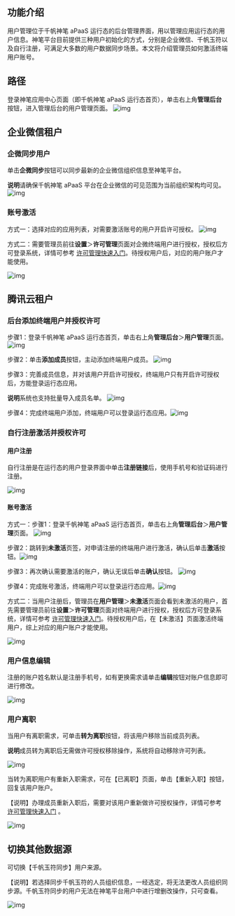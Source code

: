 ## **功能介绍**

用户管理位于千帆神笔 aPaaS 运行态的后台管理界面，用以管理应用运行态的用户信息。神笔平台目前提供三种用户初始化的方式，分别是企业微信、千帆玉符以及自行注册，可满足大多数的用户数据同步场景。本文将介绍管理员如何激活终端用户账号。

## **路径**

登录神笔应用中心页面（即千帆神笔 aPaaS 运行态首页），单击右上角**管理后台**按钮，进入管理后台的用户管理页面。                 ![img](https://qcloudimg.tencent-cloud.cn/raw/79affa912e70e3bbee66c63f58252c11.jpg)        

## **企业微信租户**

### **企微同步用户**

单击**企微同步**按钮可以同步最新的企业微信组织信息至神笔平台。

**说明**请确保千帆神笔 aPaaS 平台在企业微信的可见范围为当前组织架构均可见。                             ![img](https://qcloudimg.tencent-cloud.cn/raw/8458f258b35a750f26510857dc407161.png)                

### **账号激活**

方式一：选择对应的应用列表，对需要激活账号的用户开启许可授权。                 ![img](https://qcloudimg.tencent-cloud.cn/raw/5a5561d94d92fcb72546895081bdc995.png)        

方式二：需要管理员前往**设置**＞**许可管理**页面对企微终端用户进行授权，授权后方可登录系统，详情可参考 [许可管理快速入门](https://docs.qq.com/doc/DYkFRanZXeURYQUFs)。待授权用户后，对应的用户账户才能使用。

![img](https://qcloudimg.tencent-cloud.cn/raw/ee0f186e01d70a45f6fbc193b6bfedbb.png)        

## **腾讯云租户**

### **后台添加终端用户并授权许可**

步骤1：登录千帆神笔 aPaaS 运行态首页，单击右上角**管理后台**＞**用户管理**页面。 ![img](https://qcloudimg.tencent-cloud.cn/raw/79affa912e70e3bbee66c63f58252c11.jpg)        

步骤2：单击**添加成员**按钮，主动添加终端用户成员。 ![img](https://qcloudimg.tencent-cloud.cn/raw/70a77b419ef1b931ce339a2a3b8b309f.png)        

步骤3：完善成员信息，并对该用户开启许可授权，终端用户只有开启许可授权后，方能登录运行态应用。

**说明**系统也支持批量导入成员名单。 ![img](https://qcloudimg.tencent-cloud.cn/raw/cfc228646501eed8a7f69027dccc2607.png)        

步骤4：完成终端用户添加，终端用户可以登录运行态应用。![img](https://qcloudimg.tencent-cloud.cn/raw/c2025df9cfeed143dc30c4deea7e147f.png)        

### **自行注册激活并授权许可**

#### 用户注册

自行注册是在运行态的用户登录界面中单击**注册链接**后，使用手机号和验证码进行注册。

![img](https://qcloudimg.tencent-cloud.cn/raw/7b1aa0211a62805f41ad018a74ff965f.jpg)        

#### **账号激活**

方式一：步骤1：登录千帆神笔 aPaaS 运行态首页，单击右上角**管理后台**＞**用户管理**页面。 ![img](https://qcloudimg.tencent-cloud.cn/raw/79affa912e70e3bbee66c63f58252c11.jpg)        

步骤2：跳转到**未激活**页签，对申请注册的终端用户进行激活，确认后单击**激活**按钮。![img](https://qcloudimg.tencent-cloud.cn/raw/f1191d5460570d47c60c5c96ec429104.png)        

步骤3：再次确认需要激活的账户，确认无误后单击**确认**按钮。  ![img](https://qcloudimg.tencent-cloud.cn/raw/ad7eecf65b6aa91a8a00439965d802f9.png)        

步骤4：完成账号激活，终端用户可以登录运行态应用。![img](https://qcloudimg.tencent-cloud.cn/raw/de37d6c2c64c0dd47438da6e6285fea5.png)        

方式二：当用户注册后，管理员在**用户管理**＞**未激活**页面会看到未激活的用户，首先需要管理员前往**设置**＞**许可管理**页面对终端用户进行授权，授权后方可登录系统，详情可参考 [许可管理快速入门](https://docs.qq.com/doc/DYkFRanZXeURYQUFs)。待授权用户后，在【未激活】页面激活终端用户，综上对应的用户账户才能使用。

![img](https://qcloudimg.tencent-cloud.cn/raw/2851d077cd2ab0fc50f52b1bed5f0524.png)        

### **用户信息编辑**

注册的账户姓名默认是注册手机号，如有更换需求请单击**编辑**按钮对账户信息即可进行修改。

![img](https://qcloudimg.tencent-cloud.cn/raw/5c8389a10423c72f54b95989afa85235.png)        

### **用户离职**

当用户有离职需求，可单击**转为离职**按钮，将该用户移除当前成员列表。

**说明**成员转为离职后无需做许可授权移除操作，系统将自动移除许可列表。

![img](https://qcloudimg.tencent-cloud.cn/raw/595f20790e2131f2db6852f70d908853.png)        

当转为离职用户有重新入职需求，可在【已离职】页面，单击【重新入职】按钮，回复该用户账户。

【说明】办理成员重新入职后，需要对该用户重新做许可授权操作，详情可参考 [许可管理快速入门](https://docs.qq.com/doc/DYkFRanZXeURYQUFs) 。

![img](https://qcloudimg.tencent-cloud.cn/raw/408760af78638004d7b7da8e5c9c8f3d.png)        

## **切换其他数据源**

可切换【千帆玉符同步】用户来源。

【说明】若选择同步千帆玉符的人员组织信息，一经选定，将无法更改人员组织同步源。千帆玉符同步的用户无法在神笔平台用户中进行增删改操作，只可查看。

![img](https://qcloudimg.tencent-cloud.cn/raw/b209cf5cde3b71593d4c627a06f0bb58.png)        
